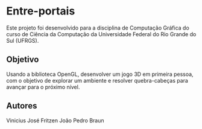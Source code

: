 # Entre-portais

Este projeto foi desenvolvido para a disciplina de Computação Gráfica do curso de Ciência da Computação da Universidade
Federal do Rio Grande do Sul (UFRGS).

## Objetivo

Usando a biblioteca OpenGL, desenvolver um jogo 3D em primeira pessoa, com o objetivo de explorar um ambiente e resolver
quebra-cabeças para avançar para o próximo nível.

## Autores

Vinicius José Fritzen
João Pedro Braun
